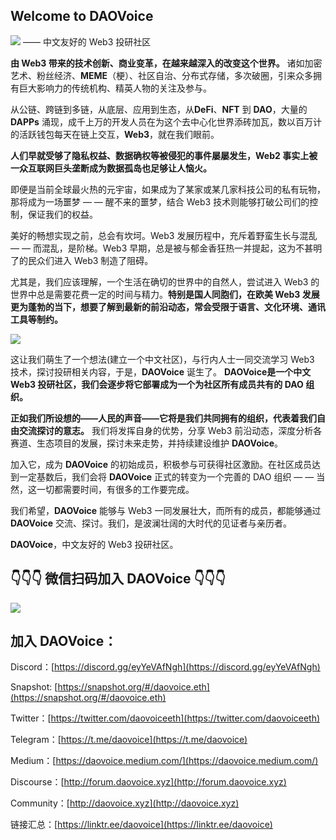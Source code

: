 ## Welcome to DAOVoice 
  
 ![](https://miro.medium.com/fit/c/131/131/1*vCnX8-nkjsJ1iyBg27EI1g.png) —— 中文友好的 Web3 投研社区 

**由 Web3 带来的技术创新、商业变革，在越来越深入的改变这个世界。**
诸如加密艺术、粉丝经济、**MEME**（梗）、社区自治、分布式存储，多次破圈，引来众多拥有巨大影响力的传统机构、精英人物的关注及参与。

从公链、跨链到多链，从底层、应用到生态，从**DeFi**、**NFT** 到 **DAO**，大量的 **DAPPs** 涌现，成千上万的开发人员在为这个去中心化世界添砖加瓦，数以百万计的活跃钱包每天在链上交互，**Web3**，就在我们眼前。

**人们早就受够了隐私权益、数据确权等被侵犯的事件屡屡发生，Web2 事实上被一众互联网巨头垄断成为数据孤岛也足够让人恼火。**

即便是当前全球最火热的元宇宙，如果成为了某家或某几家科技公司的私有玩物，那将成为一场噩梦 — — 醒不来的噩梦，结合 Web3 技术则能够打破公司们的控制，保证我们的权益。

美好的畅想实现之前，总会有坎坷。Web3 发展历程中，充斥着野蛮生长与混乱 — — 而混乱，是阶梯。Web3 早期，总是被与郁金香狂热一并提起，这为不甚明了的民众们进入 Web3 制造了阻碍。

尤其是，我们应该理解，一个生活在确切的世界中的自然人，尝试进入 Web3 的世界中总是需要花费一定的时间与精力。**特别是国人同胞们，在欧美 Web3 发展更为蓬勃的当下，想要了解到最新的前沿动态，常会受限于语言、文化环境、通讯工具等制约。**

![](https://miro.medium.com/max/1360/0*zueT7Uj7yv8_eN08)

这让我们萌生了一个想法(建立一个中文社区)，与行内人士一同交流学习 Web3 技术，探讨投研相关内容，于是，**DAOVoice** 诞生了。
**DAOVoice是一个中文 Web3 投研社区，我们会逐步将它部署成为一个为社区所有成员共有的 DAO 组织。** 

**正如我们所设想的——人民的声音——它将是我们共同拥有的组织，代表着我们自由交流探讨的意志。** 
我们将发挥自身的优势，分享 Web3 前沿动态，深度分析各赛道、生态项目的发展，探讨未来走势，并持续建设维护 **DAOVoice**。

加入它，成为 **DAOVoice** 的初始成员，积极参与可获得社区激励。在社区成员达到一定基数后，我们会将 **DAOVoice** 正式的转变为一个完善的 DAO 组织 — — 当然，这一切都需要时间，有很多的工作要完成。

我们希望，**DAOVoice** 能够与 Web3 一同发展壮大，而所有的成员，都能够通过 **DAOVoice** 交流、探讨。我们，是波澜壮阔的大时代的见证者与亲历者。

**DAOVoice**，中文友好的 Web3 投研社区。

## 👇👇👇 微信扫码加入 DAOVoice 👇👇👇

![](https://miro.medium.com/max/500/0*Z2-16sPe0dCe8wXk)

## 加入 DAOVoice：

Discord：[https://discord.gg/eyYeVAfNgh](https://discord.gg/eyYeVAfNgh)

Snapshot: [https://snapshot.org/#/daovoice.eth](https://snapshot.org/#/daovoice.eth)

Twitter：[https://twitter.com/daovoiceeth](https://twitter.com/daovoiceeth)

Telegram：[https://t.me/daovoice](https://t.me/daovoice)

Medium：[https://daovoice.medium.com/](https://daovoice.medium.com/)

Discourse：[http://forum.daovoice.xyz](http://forum.daovoice.xyz)

Community：[http://daovoice.xyz](http://daovoice.xyz)

链接汇总：[https://linktr.ee/daovoice](https://linktr.ee/daovoice)
